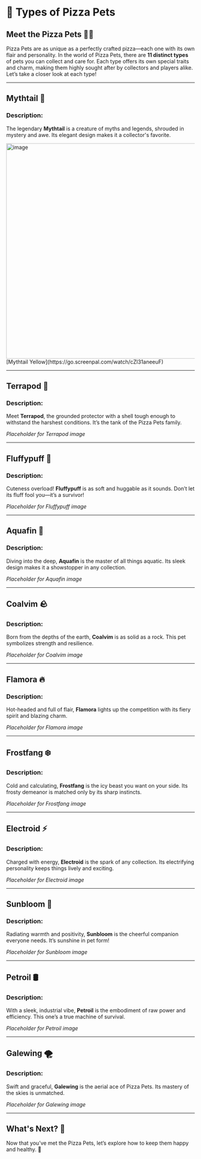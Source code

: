 # 🐾 Types of Pizza Pets

## Meet the Pizza Pets 🍕🐾

Pizza Pets are as unique as a perfectly crafted pizza—each one with its own flair and personality. In the world of Pizza Pets, there are **11 distinct types** of pets you can collect and care for. Each type offers its own special traits and charm, making them highly sought after by collectors and players alike. Let’s take a closer look at each type!

---

## Mythtail 🐉

### Description:
The legendary **Mythtail** is a creature of myths and legends, shrouded in mystery and awe. Its elegant design makes it a collector's favorite.

<img width="576" alt="image" src="https://github.com/user-attachments/assets/3ec0c61a-5e6b-442a-9a16-f1c24a7af5ba" />
[Mythtail Yellow](https://go.screenpal.com/watch/cZl31aneeuF)


---

## Terrapod 🐢

### Description:
Meet **Terrapod**, the grounded protector with a shell tough enough to withstand the harshest conditions. It’s the tank of the Pizza Pets family.

*Placeholder for Terrapod image*

---

## Fluffypuff 🐑

### Description:
Cuteness overload! **Fluffypuff** is as soft and huggable as it sounds. Don’t let its fluff fool you—it’s a survivor!

*Placeholder for Fluffypuff image*

---

## Aquafin 🐠

### Description:
Diving into the deep, **Aquafin** is the master of all things aquatic. Its sleek design makes it a showstopper in any collection.

*Placeholder for Aquafin image*

---

## Coalvim 🪨

### Description:
Born from the depths of the earth, **Coalvim** is as solid as a rock. This pet symbolizes strength and resilience.

*Placeholder for Coalvim image*

---

## Flamora 🔥

### Description:
Hot-headed and full of flair, **Flamora** lights up the competition with its fiery spirit and blazing charm.

*Placeholder for Flamora image*

---

## Frostfang ❄️

### Description:
Cold and calculating, **Frostfang** is the icy beast you want on your side. Its frosty demeanor is matched only by its sharp instincts.

*Placeholder for Frostfang image*

---

## Electroid ⚡

### Description:
Charged with energy, **Electroid** is the spark of any collection. Its electrifying personality keeps things lively and exciting.

*Placeholder for Electroid image*

---

## Sunbloom 🌻

### Description:
Radiating warmth and positivity, **Sunbloom** is the cheerful companion everyone needs. It’s sunshine in pet form!

*Placeholder for Sunbloom image*

---

## Petroil 🛢️

### Description:
With a sleek, industrial vibe, **Petroil** is the embodiment of raw power and efficiency. This one’s a true machine of survival.

*Placeholder for Petroil image*

---

## Galewing 🌪️

### Description:
Swift and graceful, **Galewing** is the aerial ace of Pizza Pets. Its mastery of the skies is unmatched.

*Placeholder for Galewing image*

---

## What's Next? 🌟

Now that you’ve met the Pizza Pets, let’s explore how to keep them happy and healthy. 🍕
